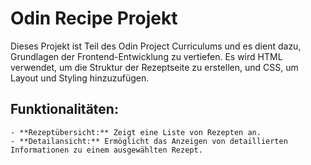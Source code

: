 # Odin Recipe Projekt

Dieses Projekt ist Teil des Odin Project Curriculums und es dient dazu, Grundlagen der Frontend-Entwicklung zu vertiefen. Es wird HTML verwendet, um die Struktur der Rezeptseite zu erstellen, und CSS, um Layout und Styling hinzuzufügen.

## Funktionalitäten:
    - **Rezeptübersicht:** Zeigt eine Liste von Rezepten an.
    - **Detailansicht:** Ermöglicht das Anzeigen von detaillierten Informationen zu einem ausgewählten Rezept.
